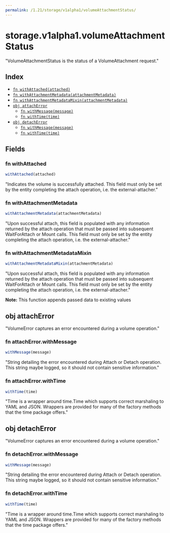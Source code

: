 ```yaml
---
permalink: /1.21/storage/v1alpha1/volumeAttachmentStatus/
---
```


# storage.v1alpha1.volumeAttachmentStatus

"VolumeAttachmentStatus is the status of a VolumeAttachment request."

## Index

* [`fn withAttached(attached)`](#fn-withattached)
* [`fn withAttachmentMetadata(attachmentMetadata)`](#fn-withattachmentmetadata)
* [`fn withAttachmentMetadataMixin(attachmentMetadata)`](#fn-withattachmentmetadatamixin)
* [`obj attachError`](#obj-attacherror)
  * [`fn withMessage(message)`](#fn-attacherrorwithmessage)
  * [`fn withTime(time)`](#fn-attacherrorwithtime)
* [`obj detachError`](#obj-detacherror)
  * [`fn withMessage(message)`](#fn-detacherrorwithmessage)
  * [`fn withTime(time)`](#fn-detacherrorwithtime)

## Fields

### fn withAttached

```ts
withAttached(attached)
```

"Indicates the volume is successfully attached. This field must only be set by the entity completing the attach operation, i.e. the external-attacher."

### fn withAttachmentMetadata

```ts
withAttachmentMetadata(attachmentMetadata)
```

"Upon successful attach, this field is populated with any information returned by the attach operation that must be passed into subsequent WaitForAttach or Mount calls. This field must only be set by the entity completing the attach operation, i.e. the external-attacher."

### fn withAttachmentMetadataMixin

```ts
withAttachmentMetadataMixin(attachmentMetadata)
```

"Upon successful attach, this field is populated with any information returned by the attach operation that must be passed into subsequent WaitForAttach or Mount calls. This field must only be set by the entity completing the attach operation, i.e. the external-attacher."

**Note:** This function appends passed data to existing values

## obj attachError

"VolumeError captures an error encountered during a volume operation."

### fn attachError.withMessage

```ts
withMessage(message)
```

"String detailing the error encountered during Attach or Detach operation. This string maybe logged, so it should not contain sensitive information."

### fn attachError.withTime

```ts
withTime(time)
```

"Time is a wrapper around time.Time which supports correct marshaling to YAML and JSON.  Wrappers are provided for many of the factory methods that the time package offers."

## obj detachError

"VolumeError captures an error encountered during a volume operation."

### fn detachError.withMessage

```ts
withMessage(message)
```

"String detailing the error encountered during Attach or Detach operation. This string maybe logged, so it should not contain sensitive information."

### fn detachError.withTime

```ts
withTime(time)
```

"Time is a wrapper around time.Time which supports correct marshaling to YAML and JSON.  Wrappers are provided for many of the factory methods that the time package offers."